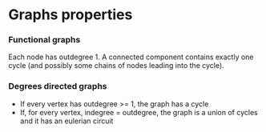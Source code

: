 # Graphs properties

### Functional graphs
Each node has outdegree 1. A connected component contains exactly one cycle (and possibly some chains of nodes leading into the cycle).

### Degrees directed graphs
- If every vertex has outdegree >= 1, the graph has a cycle
- If, for every vertex, indegree = outdegree, the graph is a union of cycles and it has an eulerian circuit
